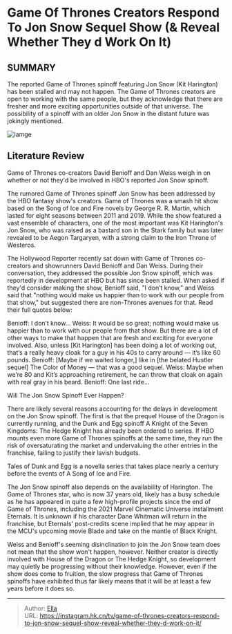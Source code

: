 # Game Of Thrones Creators Respond To Jon Snow Sequel Show (&amp; Reveal Whether They d Work On It)


## SUMMARY 



  The reported Game of Thrones spinoff featuring Jon Snow (Kit Harington) has been stalled and may not happen.   The Game of Thrones creators are open to working with the same people, but they acknowledge that there are fresher and more exciting opportunities outside of that universe.   The possibility of a spinoff with an older Jon Snow in the distant future was jokingly mentioned.  

![iamge](https://static1.srcdn.com/wordpress/wp-content/uploads/2024/01/kit-harington-as-jon-snow-in-game-of-thrones-season-8.jpg)

## Literature Review

Game of Thrones co-creators David Benioff and Dan Weiss weigh in on whether or not they&#39;d be involved in HBO&#39;s reported Jon Snow spinoff.




The rumored Game of Thrones spinoff Jon Snow has been addressed by the HBO fantasy show&#39;s creators. Game of Thrones was a smash hit show based on the Song of Ice and Fire novels by George R. R. Martin, which lasted for eight seasons between 2011 and 2019. While the show featured a vast ensemble of characters, one of the most important was Kit Harington&#39;s Jon Snow, who was raised as a bastard son in the Stark family but was later revealed to be Aegon Targaryen, with a strong claim to the Iron Throne of Westeros.




The Hollywood Reporter recently sat down with Game of Thrones co-creators and showrunners David Benioff and Dan Weiss. During their conversation, they addressed the possible Jon Snow spinoff, which was reportedly in development at HBO but has since been stalled. When asked if they&#39;d consider making the show, Benioff said, &#34;I don’t know,&#34; and Weiss said that &#34;nothing would make us happier than to work with our people from that show,&#34; but suggested there are non-Thrones avenues for that. Read their full quotes below:


Benioff: I don’t know…
Weiss: It would be so great; nothing would make us happier than to work with our people from that show. But there are a lot of other ways to make that happen that are fresh and exciting for everyone involved. Also, unless [Kit Harington] has been doing a lot of working out, that’s a really heavy cloak for a guy in his 40s to carry around — it’s like 60 pounds.
Benioff: [Maybe if we waited longer,] like in [the belated Hustler sequel] The Color of Money — that was a good sequel.
Weiss: Maybe when we’re 80 and Kit’s approaching retirement, he can throw that cloak on again with real gray in his beard.
Benioff: One last ride…






 Will The Jon Snow Spinoff Ever Happen? 
          

There are likely several reasons accounting for the delays in development on the Jon Snow spinoff. The first is that the prequel House of the Dragon is currently running, and the Dunk and Egg spinoff A Knight of the Seven Kingdoms: The Hedge Knight has already been ordered to series. If HBO mounts even more Game of Thrones spinoffs at the same time, they run the risk of oversaturating the market and undervaluing the other entries in the franchise, failing to justify their lavish budgets.



Tales of Dunk and Egg is a novella series that takes place nearly a century before the events of A Song of Ice and Fire.




The Jon Snow spinoff also depends on the availability of Harington. The Game of Thrones star, who is now 37 years old, likely has a busy schedule as he has appeared in quite a few high-profile projects since the end of Game of Thrones, including the 2021 Marvel Cinematic Universe installment Eternals. It is unknown if his character Dane Whitman will return in the franchise, but Eternals&#39; post-credits scene implied that he may appear in the MCU&#39;s upcoming movie Blade and take on the mantle of Black Knight.




Weiss and Benioff&#39;s seeming disinclination to join the Jon Snow team does not mean that the show won&#39;t happen, however. Neither creator is directly involved with House of the Dragon or The Hedge Knight, so development may quietly be progressing without their knowledge. However, even if the show does come to fruition, the slow progress that Game of Thrones spinoffs have exhibited thus far likely means that it will be at least a few years before it does so.



---

> Author: [Ella](https://instagram.hk.cn/)  
> URL: https://instagram.hk.cn/tv/game-of-thrones-creators-respond-to-jon-snow-sequel-show-reveal-whether-they-d-work-on-it/  

